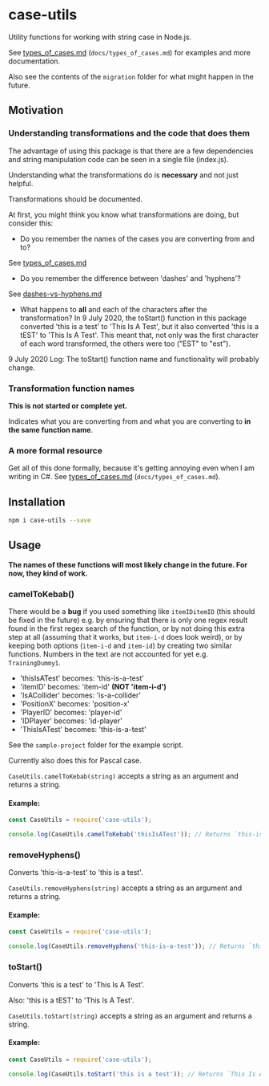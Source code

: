 # case-utils

Utility functions for working with string case in Node.js.

See [types_of_cases.md](docs/types_of_cases.md) (`docs/types_of_cases.md`) for examples and more documentation.


Also see the contents of the `migration` folder for what might happen in 
the future.

## Motivation

### Understanding transformations and the code that does them

The advantage of using this package is that there are a few dependencies 
and string manipulation code can be seen in a single file (index.js).

Understanding what the transformations do is **necessary** and not just helpful.

Transformations should be documented.

At first, you might think you know what transformations are doing,
but consider this:

- Do you remember the names of the cases you are converting from and to?

See [types_of_cases.md](docs/types_of_cases.md)

- Do you remember the difference between 'dashes' and 'hyphens'?

See [dashes-vs-hyphens.md](docs/dashes-vs-hyphens.md)

- What happens to **all** and each of the characters after the transformation?
In 9 July 2020, the toStart() function in this package converted
'this is a test' to 'This Is A Test',
but it also converted 'this is a tEST' to 'This Is A Test'. This meant
that, not only was the first character of each word transformed, the others
were too ("EST" to "est").

9 July 2020 Log: The toStart() function name and functionality will probably change.

### Transformation function names
  
**This is not started or complete yet.**
  
Indicates what you are converting from and what you are converting 
to **in the same function name**. 

### A more formal resource

Get all of this done formally, because it's getting annoying even when
I am writing in C#. See [types_of_cases.md](docs/types_of_cases.md) (`docs/types_of_cases.md`).

## Installation

```bash
npm i case-utils --save
```

## Usage

**The names of these functions will most likely change in the future.
For now, they kind of work.**

### camelToKebab()

There would be a **bug** if you used something like `itemIDitemID` (this should
be fixed in the future) e.g. by ensuring that there is only one regex result 
found in the first regex search of the function, or by not doing this extra
step at all (assuming that it works, but `item-i-d` does look weird), or by
keeping both options (`item-i-d` and `item-id`) by creating two similar 
functions. Numbers in the text are not accounted for yet e.g. `TrainingDummy1`.

- 'thisIsATest' becomes: 'this-is-a-test'
- 'itemID' becomes: 'item-id' **(NOT 'item-i-d')**
- 'IsACollider' becomes: 'is-a-collider'
- 'PositionX' becomes: 'position-x'
- 'PlayerID' becomes: 'player-id'
- 'IDPlayer' becomes: 'id-player'
- 'ThisIsATest' becomes: 'this-is-a-test'

See the `sample-project` folder for the example script.

Currently also does this for Pascal case.

`CaseUtils.camelToKebab(string)` accepts a string as an argument and 
returns a string.

#### Example:

```js
const CaseUtils = require('case-utils');

console.log(CaseUtils.camelToKebab('thisIsATest')); // Returns `this-is-a-test`.
```

### removeHyphens()

Converts 'this-is-a-test' to 'this is a test'.

`CaseUtils.removeHyphens(string)` accepts a string as an argument and 
returns a string.

#### Example:

```js
const CaseUtils = require('case-utils');

console.log(CaseUtils.removeHyphens('this-is-a-test')); // Returns `this is a test`.
```

### toStart()

Converts 'this is a test' to 'This Is A Test'.

Also: 'this is a tEST' to 'This Is A Test'.

`CaseUtils.toStart(string)` accepts a string as an argument and 
returns a string.

#### Example:

```js
const CaseUtils = require('case-utils');

console.log(CaseUtils.toStart('this is a test')); // Returns `This Is A Test`.
```
